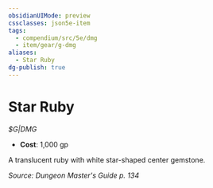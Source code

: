 ```yaml
---
obsidianUIMode: preview
cssclasses: json5e-item
tags:
  - compendium/src/5e/dmg
  - item/gear/g-dmg
aliases:
  - Star Ruby
dg-publish: true
---
```

# Star Ruby
*$G|DMG*  

- **Cost**: 1,000 gp

A translucent ruby with white star-shaped center gemstone.

*Source: Dungeon Master's Guide p. 134*